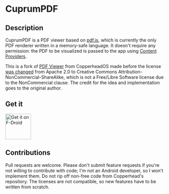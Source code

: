 # CuprumPDF

## Description

CuprumPDF is a PDF viewer based on [pdf.js](https://mozilla.github.io/pdf.js/), which is currently the only PDF renderer written in a memory-safe language. It doesn't require any permission: the PDF to be visualized is passed to the app using [Content Providers](https://developer.android.com/guide/topics/providers/content-providers.html).

This is a fork  of [PDF Viewer](https://github.com/CopperheadOS/platform_packages_apps_PdfViewer) from CopperheadOS made before the license [was changed](https://github.com/CopperheadOS/platform_packages_apps_PdfViewer/commit/158fe6c80a4e83334d7ea6d24c689709855d9963) from Apache 2.0 to Creative Commons Attribution-NonCommercial-ShareAlike, which is not a Free/Libre Software license due to the NonCommercial clause. The credit for the idea and implementation goes to the original author.

## Get it

[<img src="https://f-droid.org/badge/get-it-on.png"
      alt="Get it on F-Droid"
      height="80">](https://f-droid.org/app/org.ninthfloor.copperpdf)

## Contributions

Pull requests are welcome. Please don't submit feature requests if you're not willing to contribute with code; I'm not an Android developer, so I won't implement them. Do not rip off non-free code from Copperhead's repository. The licenses are not compatible, so new features have to be written from scratch.
